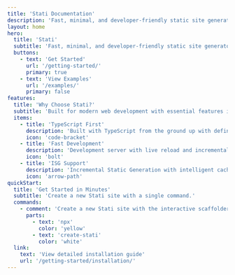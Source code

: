 ```yaml
---
title: 'Stati Documentation'
description: 'Fast, minimal, and developer-friendly static site generator.'
layout: home
hero:
  title: 'Stati'
  subtitle: 'Fast, minimal, and developer-friendly static site generator.'
  buttons:
    - text: 'Get Started'
      url: '/getting-started/'
      primary: true
    - text: 'View Examples'
      url: '/examples/'
      primary: false
features:
  title: 'Why Choose Stati?'
  subtitle: 'Built for modern web development with essential features implemented and more coming soon.'
  items:
    - title: 'TypeScript First'
      description: 'Built with TypeScript from the ground up with defineConfig() helper.'
      icon: 'code-bracket'
    - title: 'Fast Development'
      description: 'Development server with live reload and incremental rebuilding.'
      icon: 'bolt'
    - title: 'ISG Support'
      description: 'Incremental Static Generation with intelligent caching and invalidation.'
      icon: 'arrow-path'
quickStart:
  title: 'Get Started in Minutes'
  subtitle: 'Create a new Stati site with a single command.'
  commands:
    - comment: 'Create a new Stati site with the interactive scaffolder'
      parts:
        - text: 'npx'
          color: 'yellow'
        - text: 'create-stati'
          color: 'white'
  link:
    text: 'View detailed installation guide'
    url: '/getting-started/installation/'
---
```

